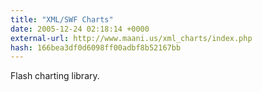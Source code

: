 ```yaml
---
title: "XML/SWF Charts"
date: 2005-12-24 02:18:14 +0000
external-url: http://www.maani.us/xml_charts/index.php
hash: 166bea3df0d6098ff00adbf8b52167bb
---
```


Flash charting library.
